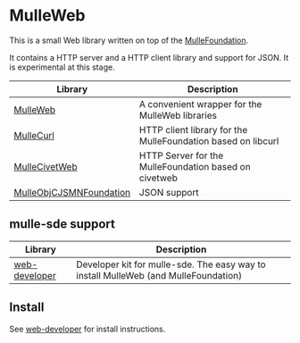 # MulleWeb

This is a small Web library written on top of the [MulleFoundation](//MulleFoundation.github.io).

It contains a HTTP server and a HTTP client library and support for JSON. It is experimental at
this stage.

Library                                                                    | Description 
---------------------------------------------------------------------------|----------------------
[MulleWeb](//github.com/MulleWeb/MulleWeb)                                 | A convenient wrapper for the MulleWeb libraries
[MulleCurl](//github.com/MulleWeb/MulleCurl)                               | HTTP client library for the MulleFoundation based on libcurl 
[MulleCivetWeb](//github.com/MulleWeb/MulleCivetWeb)                       | HTTP Server for the MulleFoundation based on civetweb  
[MulleObjCJSMNFoundation](//github.com/MulleWeb/MulleObjCJSMNFoundation)   | JSON support 


## mulle-sde support

Library                                                | Description
-------------------------------------------------------|----------------------
[web-developer](//github.com/MulleWeb/web-developer)   | Developer kit for mulle-sde. The easy way to install MulleWeb (and MulleFoundation)

## Install

See [web-developer](//github.com/MulleWeb/web-developer) for install instructions.

